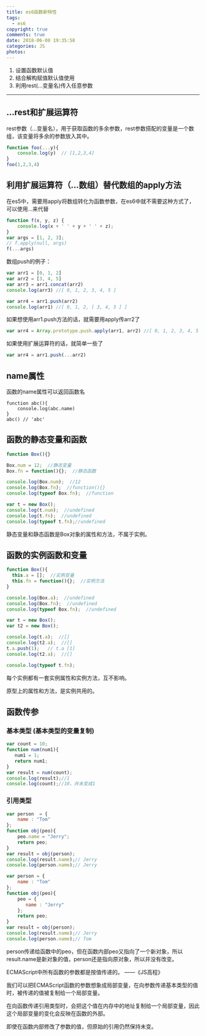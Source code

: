 ```yaml
---
title: es6函数新特性
tags:
  - es6
copyright: true
comments: true
date: 2018-06-08 19:35:58
categories: JS
photos:
---
```


1. 设置函数默认值 
2. 结合解构赋值默认值使用
3. 利用rest(...变量名)传入任意参数

---
<!-- more -->

## ...rest和扩展运算符
rest参数（…变量名），用于获取函数的多余参数，rest参数搭配的变量是一个数组，该变量将多余的参数放入其中。
```javascript
function foo(...y){
    console.log(y)  // [1,2,3,4]
}
foo(1,2,3,4)
```
## 利用扩展运算符（…数组）替代数组的apply方法
在es5中，需要用apply将数组转化为函数参数，在es6中就不需要这种方式了，可以使用…来代替
```javascript
function f(x, y, z) {
    console.log(x + ' ' + y + ' ' + z);
}
var args = [1, 2, 3];
// f.apply(null, args)
f(...args)
```

数组push的例子：
```javascript
var arr1 = [0, 1, 2]
var arr2 = [3, 4, 5]
var arr3 = arr1.concat(arr2)
console.log(arr3) //[ 0, 1, 2, 3, 4, 5 ]

var arr4 = arr1.push(arr2)
console.log(arr1) //[ 0, 1, 2, [ 3, 4, 5 ] ]
```

如果想使用arr1.push方法的话，就需要用apply传arr2了
```javascript
var arr4 = Array.prototype.push.apply(arr1, arr2) //[ 0, 1, 2, 3, 4, 5 ]
```

如果使用扩展运算符的话，就简单一些了
```javascript
var arr4 = arr1.push(...arr2)
```

## name属性
函数的name属性可以返回函数名
```javasctrpt
function abc(){
    console.log(abc.name)
}
abc() // 'abc'
```

## 函数的静态变量和函数
```javascript
function Box(){}

Box.num = 12;  //静态变量
Box.fn = function(){};  //静态函数

console.log(Box.num);  //12
console.log(Box.fn);  //function(){}
console.log(typeof Box.fn);  //function

var t = new Box();
console.log(t.num);  //undefined
console.log(t.fn);  //undefined
console.log(typeof t.fn);//undefined
```

静态变量和静态函数是Box对象的属性和方法，不属于实例。

## 函数的实例函数和变量
```javascript
function Box(){
  this.a = [];  //实例变量
  this.fn = function(){};  //实例方法
}

console.log(Box.a);  //undefined
console.log(Box.fn);  //undefined
console.log(typeof Box.fn);  //undefined

var t = new Box();
var t2 = new Box();

console.log(t.a);  //[]
console.log(t2.a);  //[]
t.a.push(1);   // t.a [1]
console.log(t2.a);  //[]

console.log(typeof t.fn);
```
每个实例都有一套实例属性和实例方法，互不影响。

原型上的属性和方法，是实例共用的。

## 函数传参

### 基本类型 (基本类型的变量复制)
```javascript
var count = 10;
function num(num1){
   num1 = 1;
   return num1;
}
var result = num(count);
console.log(result);//1
console.log(count);//10，并未变成1
```
### 引用类型
```javascript
var person  = {
    name : "Tom"
};
function obj(peo){
    peo.name = "Jerry";
    return peo;
}
var result = obj(person);
console.log(result.name);// Jerry
console.log(person.name);// Jerry
```

```javascript
var person = {
    name : "Tom"
}; 
function obj(peo){
    peo = {
       name : "Jerry"
    };
    return peo;
}
var result = obj(person);
console.log(result.name);// Jerry
console.log(person.name);// Tom
```
person传递给函数中的peo，但在函数内部peo又指向了一个新对象，所以result.name是新对象的值，person还是指向原对象，所以并没有改变。

ECMAScript中所有函数的参数都是按值传递的。 ——《JS高程》

我们可以把ECMAScript函数的参数想象成局部变量，在向参数传递基本类型的值时，被传递的值被复制给一个局部变量。

在向函数传递引用类型时，会把这个值在内存中的地址复制给一个局部变量，因此这个局部变量的变化会反映在函数的外部。

即使在函数内部修改了参数的值，但原始的引用仍然保持未变。